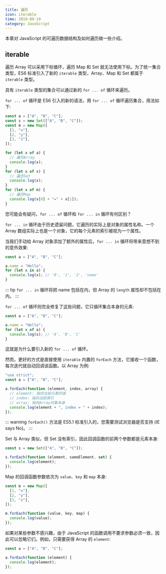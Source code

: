 ```yaml
---
title: 遍历
icon: iterable
time: 2019-09-19
category: JavaScript
---
```


本章对 JavaScript 的可遍历数据结构及如何遍历做一些介绍。

<!-- more -->

## iterable

遍历 Array 可以采用下标循环，遍历 Map 和 Set 就无法使用下标。为了统一集合类型，ES6 标准引入了新的 `iterable` 类型，Array、Map 和 Set 都属于 `iterable` 类型。

具有 `iterable` 类型的集合可以通过新的 `for ... of` 循环来遍历。

`for ... of` 循环是 ES6 引入的新的语法，用 `for ... of` 循环遍历集合，用法如下:

```js
const a = ["A", "B", "C"];
const s = new Set(["A", "B", "C"]);
const m = new Map([
  [1, "x"],
  [2, "y"],
  [3, "z"],
]);

for (let x of a) {
  // 遍历Array
  console.log(x);
}
for (let x of s) {
  // 遍历Set
  console.log(x);
}
for (let x of m) {
  // 遍历Map
  console.log(x[0] + "=" + x[1]);
}
```

您可能会有疑问，`for ... of` 循环和 `for ... in` 循环有何区别？

`for ... in` 循环由于历史遗留问题，它遍历的实际上是对象的属性名称。一个 Array 数组实际上也是一个对象，它的每个元素的索引被视为一个属性。

当我们手动给 Array 对象添加了额外的属性后，`for ... in` 循环将带来意想不到的意外效果:

```js
const a = ["A", "B", "C"];

a.name = "Hello";
for (let x in a) {
  console.log(x); // '0', '1', '2', 'name'
}
```

::: tip
`for ... in` 循环将把 name 包括在内，但 Array 的 `length` 属性却不包括在内。
:::

`for ... of` 循环则完全修复了这些问题，它只循环集合本身的元素:

```js
const a = ["A", "B", "C"];

a.name = "Hello";
for (let x of a) {
  console.log(x); // 'A', 'B', 'C'
}
```

这就是为什么要引入新的 `for ... of` 循环。

然而，更好的方式是直接使用 `iterable` 内置的 `forEach` 方法，它接收一个函数，每次迭代就自动回调该函数。以 Array 为例:

```js
"use strict";
const a = ["A", "B", "C"];

a.forEach(function (element, index, array) {
  // element: 指向当前元素的值
  // index: 指向当前索引
  // array: 指向Array对象本身
  console.log(element + ", index = " + index);
});
```

::: warning
`forEach()` 方法是 ES5.1 标准引入的，您需要测试浏览器是否支持 (IE says No)。
:::

Set 与 Array 类似，但 Set 没有索引，因此回调函数的前两个参数都是元素本身:

```js
const s = new Set(["A", "B", "C"]);

s.forEach(function (element, sameElement, set) {
  console.log(element);
});
```

Map 的回调函数参数依次为 `value`、`key` 和 `map` 本身:

```js
const m = new Map([
  [1, "x"],
  [2, "y"],
  [3, "z"],
]);

m.forEach(function (value, key, map) {
  console.log(value);
});
```

如果对某些参数不感兴趣，由于 JavaScript 的函数调用不要求参数必须一致，因此可以忽略它们。例如，只需要获得 Array 的 `element`:

```js
const a = ["A", "B", "C"];

a.forEach(function (element) {
  console.log(element);
});
```
